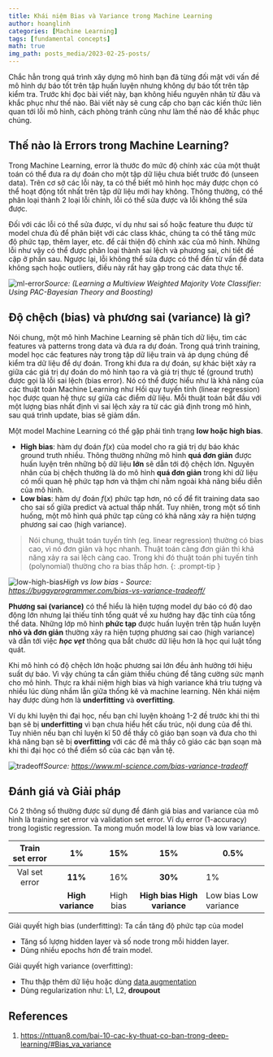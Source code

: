```yaml
---
title: Khái niệm Bias và Variance trong Machine Learning
author: hoanglinh
categories: [Machine Learning]
tags: [fundamental concepts]
math: true
img_path: posts_media/2023-02-25-posts/
---
```


Chắc hẳn trong quá trình xây dựng mô hình bạn đã từng đối mặt với vấn đề mô hình dự báo tốt trên tập huấn luyện nhưng không dự báo tốt trên tập kiểm tra. Trước khi đọc bài viết này, bạn không hiểu nguyên nhân từ đâu và khắc phục như thế nào. Bài viết này sẽ cung cấp cho bạn các kiến thức liên quan tới lỗi mô hình, cách phòng tránh cũng như làm thế nào để khắc phục chúng.

## Thế nào là Errors trong Machine Learning?

Trong Machine Learning, error là thước đo mức độ chính xác của một thuật toán có thể đưa ra dự đoán cho một tập dữ liệu chưa biết trước đó (unseen data). Trên cơ sở các lỗi này, ta có thể biết mô hình học máy được chọn có thể hoạt động tốt nhất trên tập dữ liệu mới hay không. Thông thường, có thể phân loại thành 2 loại lỗi chính, lỗi có thể sửa được và lỗi không thể sửa được. 

Đối với các lỗi có thể sửa được, ví dụ như sai số hoặc feature thu được từ model chưa đủ để phân biệt với các class khác, chúng ta có thể tăng mức độ phức tạp, thêm layer, etc. để cải thiện độ chính xác của mô hình. Những lỗi như vậy có thể được phân loại thành sai lệch và phương sai, chi tiết đề cập ở phần sau. Ngược lại, lỗi không thể sửa được có thể đến từ vấn đề data không sạch hoặc outliers, điều này rất hay gặp trong các data thực tế.

![ml-error](ml-error.png)_Source: (Learning a Multiview Weighted Majority Vote Classifier: Using PAC-Bayesian Theory and Boosting)_

## Độ chệch (bias) và phương sai (variance) là gì?

Nói chung, một mô hình Machine Learning sẽ phân tích dữ liệu, tìm các features và patterns trong data và đưa ra dự đoán. Trong quá trình training, model học các features này trong tập dữ liệu train và áp dụng chúng để kiểm tra dữ liệu để dự đoán. Trong khi đưa ra dự đoán, sự khác biệt xảy ra giữa các giá trị dự đoán do mô hình tạo ra và giá trị thực tế (ground truth) được gọi là lỗi sai lệch (bias error). Nó có thể được hiểu như là khả năng của các thuật toán Machine Learning như Hồi quy tuyến tính (linear regression) học được quan hệ thực sự giữa các điểm dữ liệu. Mỗi thuật toán bắt đầu với một lượng bias nhất định vì sai lệch xảy ra từ các giả định trong mô hình, sau quá trình update, bias sẽ giảm dần.

Một model Machine Learning có thể gặp phải tình trạng **low hoặc high bias**. 

- **High bias**: hàm dự đoán $f(x)$ của model cho ra giá trị dự báo khác ground truth nhiều. Thông thường những mô hình **quá đơn giản** được huấn luyện trên những bộ dữ liệu **lớn** sẽ dẫn tới độ chệch lớn. Nguyên nhân của bị chệch thường là do mô hình **quá đơn giản** trong khi dữ liệu có mối quan hệ phức tạp hơn và thậm chí nằm ngoài khả năng biểu diễn của mô hình.
- **Low bias**: hàm dự đoán $f(x)$ phức tạp hơn, nó cố để fit training data sao cho sai số giữa predict và actual thấp nhất. Tuy nhiên, trong một số tình huống, một mô hình quá phức tạp cũng có khả năng xảy ra hiện tượng phương sai cao (high variance).

> Nói chung, thuật toán tuyến tính (eg. linear regression) thường có bias cao, vì nó đơn giản và học nhanh. Thuật toán càng đơn giản thì khả năng xảy ra sai lệch càng cao. Trong khi đó thuật toán phi tuyến tính (polynomial) thường cho ra bias thấp hơn.
{: .prompt-tip }

![low-high-bias](low-high-bias.png)_High vs low bias - Source: <https://buggyprogrammer.com/bias-vs-variance-tradeoff/>_

**Phương sai (variance)** có thể hiểu là hiện tượng model dự báo có độ dao động lớn nhưng lại thiếu tính tổng quát về xu hướng hay đặc tính của tổng thể data. Những lớp mô hình **phức tạp** được huấn luyện trên tập huấn luyện **nhỏ và đơn giản** thường xảy ra hiện tượng phương sai cao (high variance) và dẫn tới việc ***học vẹt*** thông qua bắt chước dữ liệu hơn là học qui luật tổng quát. 

Khi mô hình có độ chệch lớn hoặc phương sai lớn đều ảnh hưởng tới hiệu suất dự báo. Vì vậy chúng ta cần giảm thiểu chúng để tăng cường sức mạnh cho mô hình. Thực ra khái niệm high bias và high variance khá trìu tượng và nhiều lúc dùng nhầm lẫn giữa thống kê và machine learning. Nên khái niệm hay được dùng hơn là **underfitting** và **overfitting**.

Ví dụ khi luyện thi đại học, nếu bạn chỉ luyện khoảng 1-2 đề trước khi thi thì bạn sẽ bị **underfitting** vì bạn chưa hiểu hết cấu trúc, nội dung của đề thi. Tuy nhiên nếu bạn chỉ luyện kĩ 50 đề thầy cô giáo bạn soạn và đưa cho thì khả năng bạn sẽ bị **overfitting** với các đề mà thầy cô giáo các bạn soạn mà khi thi đại học có thể điểm số của các bạn vẫn tệ.

![tradeoff](Bias-Variance-Tradeoff.png)_Source: <https://www.ml-science.com/bias-variance-tradeoff>_

## Đánh giá và Giải pháp

Có 2 thông số thường được sử dụng để đánh giá bias and variance của mô hình là training set error và validation set error. Ví dụ error (1-accuracy) trong logistic regression. Ta mong muốn model là low bias và low variance.

| Train set error |      **1%**       |    15%    |           **15%**           | 0.5%                  |
| :-------------: | :---------------: | :-------: | :-------------------------: | --------------------- |
|  Val set error  |      **11%**      |    16%    |           **30%**           | 1%                    |
|                 | **High variance** | High bias | **High bias High variance** | Low bias Low variance |

Giải quyết high bias (underfitting): Ta cần tăng độ phức tạp của model

- Tăng số lượng hidden layer và số node trong mỗi hidden layer.
- Dùng nhiều epochs hơn để train model.

Giải quyết high variance (overfitting):

- Thu thập thêm dữ liệu hoặc dùng [data augmentation](https://nttuan8.com/bai-9-transfer-learning-va-data-augmentation/#Data_augmentation)
- Dùng regularization như: L1, L2, **droupout**

## References

1. <https://nttuan8.com/bai-10-cac-ky-thuat-co-ban-trong-deep-learning/#Bias_va_variance>
